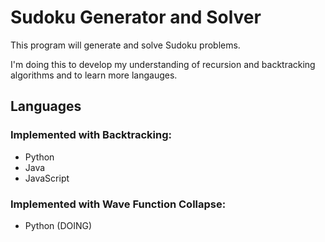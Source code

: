 # Sudoku Generator and Solver

This program will generate and solve Sudoku problems.

I'm doing this to develop my understanding of recursion and backtracking algorithms and to learn more langauges.

## Languages

### Implemented with Backtracking:

- Python
- Java
- JavaScript

### Implemented with Wave Function Collapse:

- Python (DOING)
